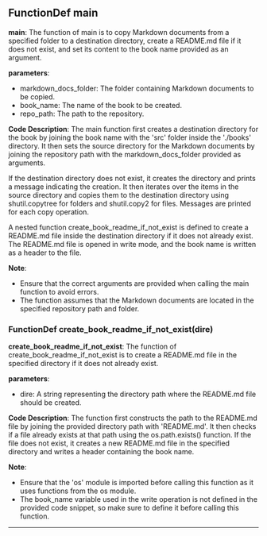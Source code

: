 ## FunctionDef main
**main**: The function of main is to copy Markdown documents from a specified folder to a destination directory, create a README.md file if it does not exist, and set its content to the book name provided as an argument.

**parameters**:
- markdown_docs_folder: The folder containing Markdown documents to be copied.
- book_name: The name of the book to be created.
- repo_path: The path to the repository.

**Code Description**:
The main function first creates a destination directory for the book by joining the book name with the 'src' folder inside the './books' directory. It then sets the source directory for the Markdown documents by joining the repository path with the markdown_docs_folder provided as arguments.

If the destination directory does not exist, it creates the directory and prints a message indicating the creation. It then iterates over the items in the source directory and copies them to the destination directory using shutil.copytree for folders and shutil.copy2 for files. Messages are printed for each copy operation.

A nested function create_book_readme_if_not_exist is defined to create a README.md file inside the destination directory if it does not already exist. The README.md file is opened in write mode, and the book name is written as a header to the file.

**Note**:
- Ensure that the correct arguments are provided when calling the main function to avoid errors.
- The function assumes that the Markdown documents are located in the specified repository path and folder.
### FunctionDef create_book_readme_if_not_exist(dire)
**create_book_readme_if_not_exist**: The function of create_book_readme_if_not_exist is to create a README.md file in the specified directory if it does not already exist.

**parameters**:
- dire: A string representing the directory path where the README.md file should be created.

**Code Description**:
The function first constructs the path to the README.md file by joining the provided directory path with 'README.md'. It then checks if a file already exists at that path using the os.path.exists() function. If the file does not exist, it creates a new README.md file in the specified directory and writes a header containing the book name.

**Note**:
- Ensure that the 'os' module is imported before calling this function as it uses functions from the os module.
- The book_name variable used in the write operation is not defined in the provided code snippet, so make sure to define it before calling this function.
***
